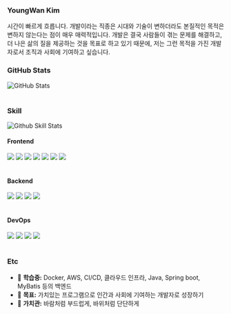 <!-- 깃허브 README -->
<h3>YoungWan Kim</h3>
<p>시간이 빠르게 흐릅니다. 개발이라는 직종은 시대와 기술이 변하더라도 본질적인 목적은 변하지 않는다는 점이 매우 매력적입니다. 개발은 결국 사람들이 겪는 문제를 해결하고, 더 나은 삶의 질을 제공하는 것을 목표로 하고 있기 때문에, 저는 그런 목적을 가진 개발자로서 조직과 사회에 기여하고 싶습니다.</p>

<h3>GitHub Stats</h3>
<div style="display:flex" >
  <img src="https://github-readme-stats.vercel.app/api?username=youngwan2&show_icons=true&theme=radical" alt="GitHub Stats">
</div>
<br/>

<h3>Skill </h3>
<img src="https://github-readme-stats.vercel.app/api/top-langs/?username=youngwan2&layout=compact" alt="Github Skill Stats">
<h4>Frontend</h4>
<div> 
  <img src="https://img.shields.io/badge/html5-E34F26?style=for-the-badge&logo=html5&logoColor=white"> 
  <img src="https://img.shields.io/badge/css-1572B6?style=for-the-badge&logo=css3&logoColor=white"> 
  <img src="https://img.shields.io/badge/javascript-F7DF1E?style=for-the-badge&logo=javascript&logoColor=black"> 
  <img src="https://img.shields.io/badge/typescript-02569B?style=for-the-badge&logo=typescript&logoColor=black"> 
  <img src="https://img.shields.io/badge/reactjs-61DAFB?style=for-the-badge&logo=react&logoColor=black"> 
  <img src="https://img.shields.io/badge/nextjs-00599C?style=for-the-badge&logo=next.js&logoColor=white">
  <img src="https://img.shields.io/badge/tailwindcss-4053D6?style=for-the-badge&logo=tailwindcss&logoColor=white">
</div>
<br>

<h4>Backend</h4>
<div>
  <img src="https://img.shields.io/badge/java-007396?style=for-the-badge&logo=java&logoColor=white">
  <img src="https://img.shields.io/badge/spring%20boot-6DB33F?style=for-the-badge&logo=springboot&logoColor=white">
  <img src="https://img.shields.io/badge/spring%20security-6DB33F?style=for-the-badge&logo=springsecurity&logoColor=white">
  <img src="https://img.shields.io/badge/mysql-4479A1?style=for-the-badge&logo=mysql&logoColor=white">
</div>
<br>

<h4>DevOps</h4>
<div> 
  <img src="https://img.shields.io/badge/docker-2496ED?style=for-the-badge&logo=docker&logoColor=white">
  <img src="https://img.shields.io/badge/aws%20s3-569A31?style=for-the-badge&logo=amazonaws&logoColor=white">
  <img src="https://img.shields.io/badge/aws%20cloudfront-FF9900?style=for-the-badge&logo=amazoncloudfront&logoColor=white">
  <img src="https://img.shields.io/badge/aws%20ec2-FF9900?style=for-the-badge&logo=amazonec2&logoColor=white">
</div>
<br>


<h3>Etc</h3>
<ul>
  <li>📕 <strong>학습중:</strong> Docker, AWS, CI/CD, 클라우드 인프라, Java, Spring boot, MyBatis 등의 백엔드 </li>
  <li>🎯 <strong>목표:</strong> 가치있는 프로그램으로 인간과 사회에 기여하는 개발자로 성장하기</li>
  <li>🎨 <strong>가치관:</strong> 바람처럼 부드럽게, 바위처럼 단단하게 </li>
</ul>
<br>

